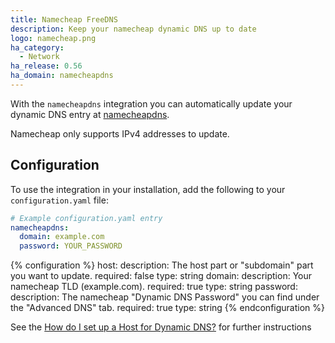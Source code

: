 ```yaml
---
title: Namecheap FreeDNS
description: Keep your namecheap dynamic DNS up to date
logo: namecheap.png
ha_category:
  - Network
ha_release: 0.56
ha_domain: namecheapdns
---
```


With the `namecheapdns` integration you can automatically update your dynamic DNS entry at [namecheapdns](https://www.namecheap.com/store/domains/freedns/).

<div class='note warning'>
Namecheap only supports IPv4 addresses to update.
</div>

## Configuration

To use the integration in your installation, add the following to your `configuration.yaml` file:

```yaml
# Example configuration.yaml entry
namecheapdns:
  domain: example.com
  password: YOUR_PASSWORD
```

{% configuration %}
  host:
    description: The host part or "subdomain" part you want to update.
    required: false
    type: string
  domain:
    description: Your namecheap TLD (example.com).
    required: true
    type: string
  password:
    description: The namecheap "Dynamic DNS Password" you can find under the "Advanced DNS" tab.
    required: true
    type: string
{% endconfiguration %}

See the [How do I set up a Host for Dynamic DNS?](https://www.namecheap.com/support/knowledgebase/article.aspx/43/11/how-do-i-set-up-a-host-for-dynamic-dns) for further instructions
